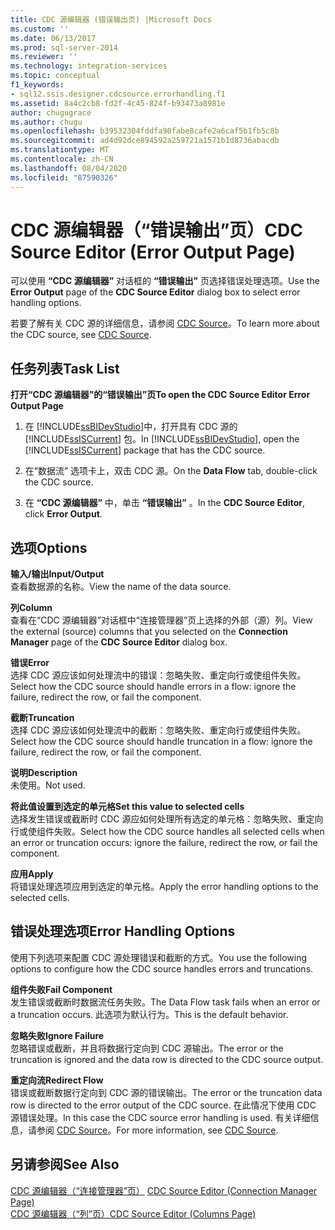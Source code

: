 ```yaml
---
title: CDC 源编辑器 (错误输出页) |Microsoft Docs
ms.custom: ''
ms.date: 06/13/2017
ms.prod: sql-server-2014
ms.reviewer: ''
ms.technology: integration-services
ms.topic: conceptual
f1_keywords:
- sql12.ssis.designer.cdcsource.errorhandling.f1
ms.assetid: 8a4c2cb8-fd2f-4c45-824f-b93473a8981e
author: chugugrace
ms.author: chugu
ms.openlocfilehash: b39532304fddfa90fabe8cafe2a6caf5b1fb5c8b
ms.sourcegitcommit: ad4d92dce894592a259721a1571b1d8736abacdb
ms.translationtype: MT
ms.contentlocale: zh-CN
ms.lasthandoff: 08/04/2020
ms.locfileid: "87590326"
---
```

# <a name="cdc-source-editor-error-output-page"></a><span data-ttu-id="469e6-102">CDC 源编辑器（“错误输出”页）</span><span class="sxs-lookup"><span data-stu-id="469e6-102">CDC Source Editor (Error Output Page)</span></span>
  <span data-ttu-id="469e6-103">可以使用 **“CDC 源编辑器”** 对话框的 **“错误输出”** 页选择错误处理选项。</span><span class="sxs-lookup"><span data-stu-id="469e6-103">Use the **Error Output** page of the **CDC Source Editor** dialog box to select error handling options.</span></span>  
  
 <span data-ttu-id="469e6-104">若要了解有关 CDC 源的详细信息，请参阅 [CDC Source](data-flow/cdc-source.md)。</span><span class="sxs-lookup"><span data-stu-id="469e6-104">To learn more about the CDC source, see [CDC Source](data-flow/cdc-source.md).</span></span>  
  
## <a name="task-list"></a><span data-ttu-id="469e6-105">任务列表</span><span class="sxs-lookup"><span data-stu-id="469e6-105">Task List</span></span>  
 <span data-ttu-id="469e6-106">**打开“CDC 源编辑器”的“错误输出”页**</span><span class="sxs-lookup"><span data-stu-id="469e6-106">**To open the CDC Source Editor Error Output Page**</span></span>  
  
1.  <span data-ttu-id="469e6-107">在 [!INCLUDE[ssBIDevStudio](../includes/ssbidevstudio-md.md)]中，打开具有 CDC 源的 [!INCLUDE[ssISCurrent](../includes/ssiscurrent-md.md)] 包。</span><span class="sxs-lookup"><span data-stu-id="469e6-107">In [!INCLUDE[ssBIDevStudio](../includes/ssbidevstudio-md.md)], open the [!INCLUDE[ssISCurrent](../includes/ssiscurrent-md.md)] package that has the CDC source.</span></span>  
  
2.  <span data-ttu-id="469e6-108">在“数据流”  选项卡上，双击 CDC 源。</span><span class="sxs-lookup"><span data-stu-id="469e6-108">On the **Data Flow** tab, double-click the CDC source.</span></span>  
  
3.  <span data-ttu-id="469e6-109">在 **“CDC 源编辑器”** 中，单击 **“错误输出”** 。</span><span class="sxs-lookup"><span data-stu-id="469e6-109">In the **CDC Source Editor**, click **Error Output**.</span></span>  
  
## <a name="options"></a><span data-ttu-id="469e6-110">选项</span><span class="sxs-lookup"><span data-stu-id="469e6-110">Options</span></span>  
 <span data-ttu-id="469e6-111">**输入/输出**</span><span class="sxs-lookup"><span data-stu-id="469e6-111">**Input/Output**</span></span>  
 <span data-ttu-id="469e6-112">查看数据源的名称。</span><span class="sxs-lookup"><span data-stu-id="469e6-112">View the name of the data source.</span></span>  
  
 <span data-ttu-id="469e6-113">**列**</span><span class="sxs-lookup"><span data-stu-id="469e6-113">**Column**</span></span>  
 <span data-ttu-id="469e6-114">查看在“CDC 源编辑器”对话框中“连接管理器”页上选择的外部（源）列。</span><span class="sxs-lookup"><span data-stu-id="469e6-114">View the external (source) columns that you selected on the **Connection Manager** page of the **CDC Source Editor** dialog box.</span></span>  
  
 <span data-ttu-id="469e6-115">**错误**</span><span class="sxs-lookup"><span data-stu-id="469e6-115">**Error**</span></span>  
 <span data-ttu-id="469e6-116">选择 CDC 源应该如何处理流中的错误：忽略失败、重定向行或使组件失败。</span><span class="sxs-lookup"><span data-stu-id="469e6-116">Select how the CDC source should handle errors in a flow: ignore the failure, redirect the row, or fail the component.</span></span>  
  
 <span data-ttu-id="469e6-117">**截断**</span><span class="sxs-lookup"><span data-stu-id="469e6-117">**Truncation**</span></span>  
 <span data-ttu-id="469e6-118">选择 CDC 源应该如何处理流中的截断：忽略失败、重定向行或使组件失败。</span><span class="sxs-lookup"><span data-stu-id="469e6-118">Select how the CDC source should handle truncation in a flow: ignore the failure, redirect the row, or fail the component.</span></span>  
  
 <span data-ttu-id="469e6-119">**说明**</span><span class="sxs-lookup"><span data-stu-id="469e6-119">**Description**</span></span>  
 <span data-ttu-id="469e6-120">未使用。</span><span class="sxs-lookup"><span data-stu-id="469e6-120">Not used.</span></span>  
  
 <span data-ttu-id="469e6-121">**将此值设置到选定的单元格**</span><span class="sxs-lookup"><span data-stu-id="469e6-121">**Set this value to selected cells**</span></span>  
 <span data-ttu-id="469e6-122">选择发生错误或截断时 CDC 源应如何处理所有选定的单元格：忽略失败、重定向行或使组件失败。</span><span class="sxs-lookup"><span data-stu-id="469e6-122">Select how the CDC source handles all selected cells when an error or truncation occurs: ignore the failure, redirect the row, or fail the component.</span></span>  
  
 <span data-ttu-id="469e6-123">**应用**</span><span class="sxs-lookup"><span data-stu-id="469e6-123">**Apply**</span></span>  
 <span data-ttu-id="469e6-124">将错误处理选项应用到选定的单元格。</span><span class="sxs-lookup"><span data-stu-id="469e6-124">Apply the error handling options to the selected cells.</span></span>  
  
## <a name="error-handling-options"></a><span data-ttu-id="469e6-125">错误处理选项</span><span class="sxs-lookup"><span data-stu-id="469e6-125">Error Handling Options</span></span>  
 <span data-ttu-id="469e6-126">使用下列选项来配置 CDC 源处理错误和截断的方式。</span><span class="sxs-lookup"><span data-stu-id="469e6-126">You use the following options to configure how the CDC source handles errors and truncations.</span></span>  
  
 <span data-ttu-id="469e6-127">**组件失败**</span><span class="sxs-lookup"><span data-stu-id="469e6-127">**Fail Component**</span></span>  
 <span data-ttu-id="469e6-128">发生错误或截断时数据流任务失败。</span><span class="sxs-lookup"><span data-stu-id="469e6-128">The Data Flow task fails when an error or a truncation occurs.</span></span> <span data-ttu-id="469e6-129">此选项为默认行为。</span><span class="sxs-lookup"><span data-stu-id="469e6-129">This is the default behavior.</span></span>  
  
 <span data-ttu-id="469e6-130">**忽略失败**</span><span class="sxs-lookup"><span data-stu-id="469e6-130">**Ignore Failure**</span></span>  
 <span data-ttu-id="469e6-131">忽略错误或截断，并且将数据行定向到 CDC 源输出。</span><span class="sxs-lookup"><span data-stu-id="469e6-131">The error or the truncation is ignored and the data row is directed to the CDC source output.</span></span>  
  
 <span data-ttu-id="469e6-132">**重定向流**</span><span class="sxs-lookup"><span data-stu-id="469e6-132">**Redirect Flow**</span></span>  
 <span data-ttu-id="469e6-133">错误或截断数据行定向到 CDC 源的错误输出。</span><span class="sxs-lookup"><span data-stu-id="469e6-133">The error or the truncation data row is directed to the error output of the CDC source.</span></span> <span data-ttu-id="469e6-134">在此情况下使用 CDC 源错误处理。</span><span class="sxs-lookup"><span data-stu-id="469e6-134">In this case the CDC source error handling is used.</span></span> <span data-ttu-id="469e6-135">有关详细信息，请参阅 [CDC Source](data-flow/cdc-source.md)。</span><span class="sxs-lookup"><span data-stu-id="469e6-135">For more information, see [CDC Source](data-flow/cdc-source.md).</span></span>  
  
## <a name="see-also"></a><span data-ttu-id="469e6-136">另请参阅</span><span class="sxs-lookup"><span data-stu-id="469e6-136">See Also</span></span>  
 <span data-ttu-id="469e6-137">[CDC 源编辑器（“连接管理器”页）](../../2014/integration-services/cdc-source-editor-connection-manager-page.md) </span><span class="sxs-lookup"><span data-stu-id="469e6-137">[CDC Source Editor &#40;Connection Manager Page&#41;](../../2014/integration-services/cdc-source-editor-connection-manager-page.md) </span></span>  
 [<span data-ttu-id="469e6-138">CDC 源编辑器（“列”页）</span><span class="sxs-lookup"><span data-stu-id="469e6-138">CDC Source Editor &#40;Columns Page&#41;</span></span>](../../2014/integration-services/cdc-source-editor-columns-page.md)  
  
  
